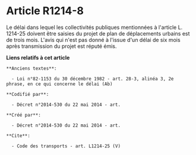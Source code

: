 # Article R1214-8

Le délai dans lequel les collectivités publiques mentionnées à l'article L. 1214-25 doivent être saisies du projet de plan de
déplacements urbains est de trois mois. L'avis qui n'est pas donné à l'issue d'un délai de six mois après transmission du
projet est réputé émis.

**Liens relatifs à cet article**

	**Anciens textes**:

	  - Loi n°82-1153 du 30 décembre 1982 - art. 28-3, alinéa 3, 2e phrase, en ce qui concerne le délai (Ab)

	**Codifié par**:

	  - Décret n°2014-530 du 22 mai 2014 - art.

	**Créé par**:

	  - Décret n°2014-530 du 22 mai 2014 - art.

	**Cite**:

	  - Code des transports - art. L1214-25 (V)
